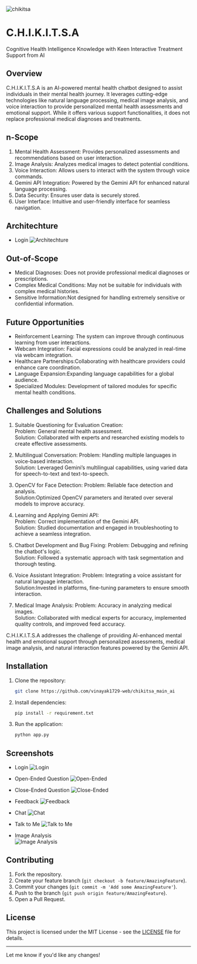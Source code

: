  
![chikitsa](static/chikitsa.png)
# C.H.I.K.I.T.S.A  
Cognitive Health Intelligence Knowledge with Keen Interactive Treatment Support from AI

## Overview
C.H.I.K.I.T.S.A is an AI-powered mental health chatbot designed to assist individuals in their mental health journey. It leverages cutting-edge technologies like natural language processing, medical image analysis, and voice interaction to provide personalized mental health assessments and emotional support. While it offers various support functionalities, it does not replace professional medical diagnoses and treatments.  

## n-Scope
1. Mental Health Assessment: Provides personalized assessments and recommendations based on user interaction.
2. Image Analysis: Analyzes medical images to detect potential conditions.
3. Voice Interaction: Allows users to interact with the system through voice commands.
4. Gemini API Integration: Powered by the Gemini API for enhanced natural language processing.
5. Data Security: Ensures user data is securely stored.
6. User Interface: Intuitive and user-friendly interface for seamless navigation.

## Architechture 
-  Login 
  ![Architechture](static/architechture.png)

## Out-of-Scope
- Medical Diagnoses: Does not provide professional medical diagnoses or prescriptions.
- Complex Medical Conditions: May not be suitable for individuals with complex medical histories.
- Sensitive Information:Not designed for handling extremely sensitive or confidential information.

## Future Opportunities
- Reinforcement Learning: The system can improve through continuous learning from user interactions.
- Webcam Integration: Facial expressions could be analyzed in real-time via webcam integration.
- Healthcare Partnerships:Collaborating with healthcare providers could enhance care coordination.
- Language Expansion:Expanding language capabilities for a global audience.
- Specialized Modules: Development of tailored modules for specific mental health conditions.

## Challenges and Solutions
1. Suitable Questioning for Evaluation Creation:  
   Problem: General mental health assessment.  
   Solution: Collaborated with experts and researched existing models to create effective assessments.

2. Multilingual Conversation: 
   Problem: Handling multiple languages in voice-based interaction.  
   Solution: Leveraged Gemini’s multilingual capabilities, using varied data for speech-to-text and text-to-speech.

3. OpenCV for Face Detection: 
   Problem: Reliable face detection and analysis.  
   Solution:Optimized OpenCV parameters and iterated over several models to improve accuracy.

4. Learning and Applying Gemini API:  
   Problem: Correct implementation of the Gemini API.  
   Solution: Studied documentation and engaged in troubleshooting to achieve a seamless integration.

5. Chatbot Development and Bug Fixing:
   Problem: Debugging and refining the chatbot's logic.  
   Solution: Followed a systematic approach with task segmentation and thorough testing.

6. Voice Assistant Integration: 
   Problem: Integrating a voice assistant for natural language interaction.  
   Solution:Invested in platforms, fine-tuning parameters to ensure smooth interaction.

7. Medical Image Analysis: 
   Problem: Accuracy in analyzing medical images.  
   Solution: Collaborated with medical experts for accuracy, implemented quality controls, and improved feed accuracy.



C.H.I.K.I.T.S.A addresses the challenge of providing AI-enhanced mental health and emotional support through personalized assessments, medical image analysis, and natural interaction features powered by the Gemini API.

## Installation
1. Clone the repository:  
   ```bash
   git clone https://github.com/vinayak1729-web/chikitsa_main_ai
   ```
2. Install dependencies:  
   ```bash
   pip install -r requirement.txt
   ```
3. Run the application:  
   ```bash
   python app.py
   ```

## Screenshots

-  Login 
  ![Login](static/login.png)

- Open-Ended Question
  ![Open-Ended](static/open_ended.png)

- Close-Ended Question
  ![Close-Ended](static/close_ended.png)

- Feedback 
  ![Feedback](static/feedback.png)

-  Chat 
  ![Chat](static/chat.png)

- Talk to Me
  ![Talk to Me](static/talk_to_me.png)

- Image Analysis  
  ![Image Analysis](static/image_analysis.png)

## Contributing
1. Fork the repository.
2. Create your feature branch (`git checkout -b feature/AmazingFeature`).
3. Commit your changes (`git commit -m 'Add some AmazingFeature'`).
4. Push to the branch (`git push origin feature/AmazingFeature`).
5. Open a Pull Request.

## License
This project is licensed under the MIT License - see the [LICENSE](LICENSE) file for details.

---

Let me know if you'd like any changes!